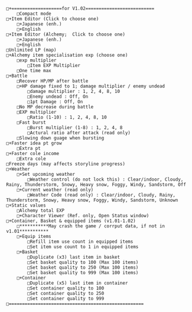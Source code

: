     □+===================for V1.02==========================
        □Compact mode
    □+Item Editor (Click to choose one)
        □+Japanese (enh.)
        □+English
    □+Item Editor (Alchemy;  Click to choose one)
        □+Japanese (enh.)
        □+English
    □Unlimited LP (map)
    □+Alchemy item specialisation exp (choose one)
        □exp multiplier
            □Item EXP Multiplier
        □One time max
    □+Battle
        □Recover HP/MP after battle
        □+HP damage fixed to 1; damage multiplier / enemy undead
            □damage multiplier : 1, 2, 4, 8, 10
            □Enemy undead : Off, On
            □1pt Damage : Off, On
        □No MP decrease during battle
        □EXP multiplier
            □Ratio (1-10) : 1, 2, 4, 8, 10
        □Fast burst
            □Burst multiplier (1-8) : 1, 2, 4, 8
            □Actural ratio after attack (read only)
        □Slowing down guage when bursting
    □+Faster idea pt grow
        □Extra pt
    □+Faster cole income
        □Extra cole
    □Freeze days (may affects storyline progress)
    □+Weather
        □+Set upcoming weather
            □Weather control (do not lock this) : Clear/indoor, Cloudy, Rainy, Thunderstorm, Snowy, Heavy snow, Foggy, Windy, Sandstorm, Off
        □+Current weather (read only)
            □Weather Code (read only) : Clear/indoor, Cloudy, Rainy, Thunderstorm, Snowy, Heavy snow, Foggy, Windy, Sandstorm, Unknown
    □+Static values
        □Alchemy total EXP
        □+Character Viewer (Ref. only, Open Status window)
    □+Container, Basket & equipped items (v1.01-1.02)
        □***********May crash the game / corrput data, if not in v1.01***********
        □+Equip items
            □Refill item use count in equipped items
            □Set item use count to 1 in equipped items
        □+Basket
            □Duplicate (x3) last item in basket
            □Set basket quality to 100 (Max 100 items)
            □Set basket quality to 250 (Max 100 items)
            □Set basket quality to 999 (Max 100 items)
        □+Container
            □Duplicate (x5) last item in container
            □Set container quality to 100
            □Set container quality to 250
            □Set container quality to 999
    □===================================================
 
